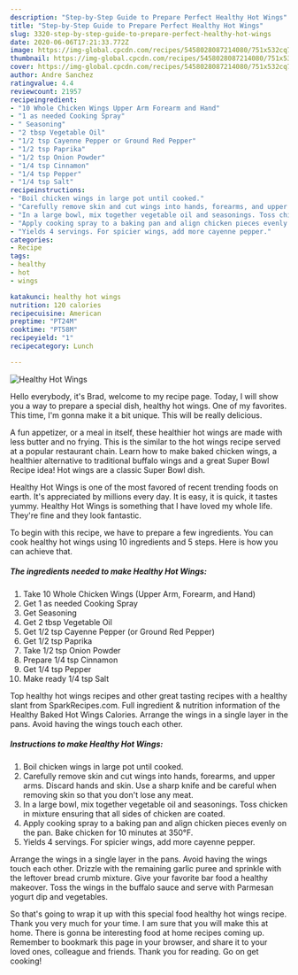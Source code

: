 ```yaml
---
description: "Step-by-Step Guide to Prepare Perfect Healthy Hot Wings"
title: "Step-by-Step Guide to Prepare Perfect Healthy Hot Wings"
slug: 3320-step-by-step-guide-to-prepare-perfect-healthy-hot-wings
date: 2020-06-06T17:21:33.772Z
image: https://img-global.cpcdn.com/recipes/5458028087214080/751x532cq70/healthy-hot-wings-recipe-main-photo.jpg
thumbnail: https://img-global.cpcdn.com/recipes/5458028087214080/751x532cq70/healthy-hot-wings-recipe-main-photo.jpg
cover: https://img-global.cpcdn.com/recipes/5458028087214080/751x532cq70/healthy-hot-wings-recipe-main-photo.jpg
author: Andre Sanchez
ratingvalue: 4.4
reviewcount: 21957
recipeingredient:
- "10 Whole Chicken Wings Upper Arm Forearm and Hand"
- "1 as needed Cooking Spray"
- " Seasoning"
- "2 tbsp Vegetable Oil"
- "1/2 tsp Cayenne Pepper or Ground Red Pepper"
- "1/2 tsp Paprika"
- "1/2 tsp Onion Powder"
- "1/4 tsp Cinnamon"
- "1/4 tsp Pepper"
- "1/4 tsp Salt"
recipeinstructions:
- "Boil chicken wings in large pot until cooked."
- "Carefully remove skin and cut wings into hands, forearms, and upper arms. Discard hands and skin. Use a sharp knife and be careful when removing skin so that you don&#39;t lose any meat."
- "In a large bowl, mix together vegetable oil and seasonings. Toss chicken in mixture ensuring that all sides of chicken are coated."
- "Apply cooking spray to a baking pan and align chicken pieces evenly on the pan. Bake chicken for 10 minutes at 350°F."
- "Yields 4 servings. For spicier wings, add more cayenne pepper."
categories:
- Recipe
tags:
- healthy
- hot
- wings

katakunci: healthy hot wings 
nutrition: 120 calories
recipecuisine: American
preptime: "PT24M"
cooktime: "PT58M"
recipeyield: "1"
recipecategory: Lunch

---
```



![Healthy Hot Wings](https://img-global.cpcdn.com/recipes/5458028087214080/751x532cq70/healthy-hot-wings-recipe-main-photo.jpg)

Hello everybody, it's Brad, welcome to my recipe page. Today, I will show you a way to prepare a special dish, healthy hot wings. One of my favorites. This time, I'm gonna make it a bit unique. This will be really delicious.

A fun appetizer, or a meal in itself, these healthier hot wings are made with less butter and no frying. This is the similar to the hot wings recipe served at a popular restaurant chain. Learn how to make baked chicken wings, a healthier alternative to traditional buffalo wings and a great Super Bowl Recipe idea! Hot wings are a classic Super Bowl dish.

Healthy Hot Wings is one of the most favored of recent trending foods on earth. It's appreciated by millions every day. It is easy, it is quick, it tastes yummy. Healthy Hot Wings is something that I have loved my whole life. They're fine and they look fantastic.


To begin with this recipe, we have to prepare a few ingredients. You can cook healthy hot wings using 10 ingredients and 5 steps. Here is how you can achieve that.

<!--inarticleads1-->

##### The ingredients needed to make Healthy Hot Wings:

1. Take 10 Whole Chicken Wings (Upper Arm, Forearm, and Hand)
1. Get 1 as needed Cooking Spray
1. Get  Seasoning
1. Get 2 tbsp Vegetable Oil
1. Get 1/2 tsp Cayenne Pepper (or Ground Red Pepper)
1. Get 1/2 tsp Paprika
1. Take 1/2 tsp Onion Powder
1. Prepare 1/4 tsp Cinnamon
1. Get 1/4 tsp Pepper
1. Make ready 1/4 tsp Salt


Top healthy hot wings recipes and other great tasting recipes with a healthy slant from SparkRecipes.com. Full ingredient &amp; nutrition information of the Healthy Baked Hot Wings Calories. Arrange the wings in a single layer in the pans. Avoid having the wings touch each other. 

<!--inarticleads2-->

##### Instructions to make Healthy Hot Wings:

1. Boil chicken wings in large pot until cooked.
1. Carefully remove skin and cut wings into hands, forearms, and upper arms. Discard hands and skin. Use a sharp knife and be careful when removing skin so that you don&#39;t lose any meat.
1. In a large bowl, mix together vegetable oil and seasonings. Toss chicken in mixture ensuring that all sides of chicken are coated.
1. Apply cooking spray to a baking pan and align chicken pieces evenly on the pan. Bake chicken for 10 minutes at 350°F.
1. Yields 4 servings. For spicier wings, add more cayenne pepper.


Arrange the wings in a single layer in the pans. Avoid having the wings touch each other. Drizzle with the remaining garlic puree and sprinkle with the leftover bread crumb mixture. Give your favorite bar food a healthy makeover. Toss the wings in the buffalo sauce and serve with Parmesan yogurt dip and vegetables. 

So that's going to wrap it up with this special food healthy hot wings recipe. Thank you very much for your time. I am sure that you will make this at home. There is gonna be interesting food at home recipes coming up. Remember to bookmark this page in your browser, and share it to your loved ones, colleague and friends. Thank you for reading. Go on get cooking!
